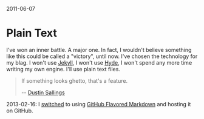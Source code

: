 2011-06-07

Plain Text
==========

I've won an inner battle.  A major one.  In fact, I wouldn't believe
something like this could be called a "victory", until now.  I've
chosen the technology for my blag.  I won't use [Jekyll][], I won't use
[Hyde][], I won't spend any more time writing my own engine.  I'll use
plain text files.

> If something looks ghetto, that's a feature.
>
> -- [Dustin Sallings][]


  [Jekyll]: http://jekyllrb.com/
  [Hyde]: http://ringce.com/hyde
  [Dustin Sallings]: http://dustin.github.com/2009/12/31/countdown.html


2013-02-16: I [switched][commit] to using [GitHub Flavored Markdown][gfm]
and hosting it on GitHub.


  [commit]: https://github.com/narfdotpl/writings/commit/4d94f7aec5161f2060e22d0b577576b85da5ec90
  [gfm]: https://help.github.com/articles/github-flavored-markdown
